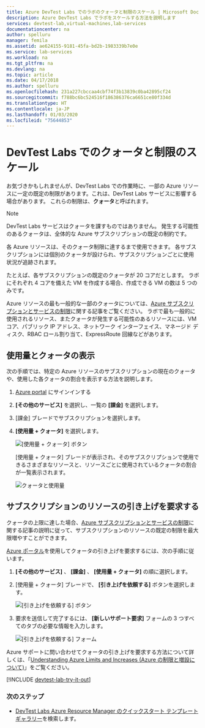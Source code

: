 ```yaml
---
title: Azure DevTest Labs でのラボのクォータと制限のスケール | Microsoft Docs
description: Azure DevTest Labs でラボをスケールする方法を説明します
services: devtest-lab,virtual-machines,lab-services
documentationcenter: na
author: spelluru
manager: femila
ms.assetid: ae624155-9181-45fa-bd2b-1983339b7e0e
ms.service: lab-services
ms.workload: na
ms.tgt_pltfrm: na
ms.devlang: na
ms.topic: article
ms.date: 04/17/2018
ms.author: spelluru
ms.openlocfilehash: 231a227cbccaa4cbf74f3b13839c0ba42895cf24
ms.sourcegitcommit: f788bc6bc524516f186386376ca6651ce80f334d
ms.translationtype: HT
ms.contentlocale: ja-JP
ms.lasthandoff: 01/03/2020
ms.locfileid: "75644853"
---
```

# <a name="scale-quotas-and-limits-in-devtest-labs"></a>DevTest Labs でのクォータと制限のスケール
お気づきかもしれませんが、DevTest Labs での作業時に、一部の Azure リソースに一定の既定の制限があります。これは、DevTest Labs サービスに影響する場合があります。 これらの制限は、**クォータ**と呼ばれます。

> [!NOTE]
> DevTest Labs サービスはクォータを課すものではありません。 発生する可能性のあるクォータは、全体的な Azure サブスクリプションの既定の制約です。

各 Azure リソースは、そのクォータ制限に達するまで使用できます。 各サブスクリプションには個別のクォータが設けられ、サブスクリプションごとに使用状況が追跡されます。

たとえば、各サブスクリプションの既定のクォータが 20 コアだとします。 ラボにそれぞれ 4 コアを備えた VM を作成する場合、作成できる VM の数は 5 つのみです。

Azure リソースの最も一般的な一部のクォータについては、[Azure サブスクリプションとサービスの制限](https://docs.microsoft.com/azure/azure-resource-manager/management/azure-subscription-service-limits)に関する記事をご覧ください。 ラボで最も一般的に使用されるリソース、またクォータが発生する可能性のあるリソースには、VM コア、パブリック IP アドレス、ネットワーク インターフェイス、マネージド ディスク、RBAC ロール割り当て、ExpressRoute 回線などがあります。

## <a name="view-your-usage-and-quotas"></a>使用量とクォータの表示
次の手順では、特定の Azure リソースのサブスクリプションの現在のクォータや、使用した各クォータの割合を表示する方法を説明します。

1. [Azure portal](https://go.microsoft.com/fwlink/p/?LinkID=525040) にサインインする
1. **[その他のサービス]** を選択し、一覧の **[課金]** を選択します。
1. [課金] ブレードでサブスクリプションを選択します。
4. **[使用量 + クォータ]** を選択します。

   ![[使用量 + クォータ] ボタン](./media/devtest-lab-scale-lab/devtestlab-usage-and-quotas.png)

   [使用量 + クォータ] ブレードが表示され、そのサブスクリプションで使用できるさまざまなリソースと、リソースごとに使用されているクォータの割合が一覧表示されます。

   ![クォータと使用量](./media/devtest-lab-scale-lab/devtestlab-view-quotas.png)

## <a name="requesting-more-resources-in-your-subscription"></a>サブスクリプションのリソースの引き上げを要求する
クォータの上限に達した場合、[Azure サブスクリプションとサービスの制限](https://docs.microsoft.com/azure/azure-resource-manager/management/azure-subscription-service-limits)に関する記事の説明に従って、サブスクリプションのリソースの既定の制限を最大限増やすことができます。

[Azure ポータル](https://go.microsoft.com/fwlink/p/?LinkID=525040)を使用してクォータの引き上げを要求するには、次の手順に従います。

1. **[その他のサービス]** 、 **[課金]** 、 **[使用量 + クォータ]** の順に選択します。
1. [使用量 + クォータ] ブレードで、 **[引き上げを依頼する]** ボタンを選択します。

   ![[引き上げを依頼する] ボタン](./media/devtest-lab-scale-lab/devtestlab-request-increase.png)

1. 要求を送信して完了するには、 **[新しいサポート要求]** フォームの 3 つすべてのタブの必要な情報を入力します。

   ![[引き上げを依頼する] フォーム](./media/devtest-lab-scale-lab/devtestlab-support-form.png)

Azure サポートに問い合わせてクォータの引き上げを要求する方法について詳しくは、「[Understanding Azure Limits and Increases (Azure の制限と増設について)](https://azure.microsoft.com/blog/azure-limits-quotas-increase-requests/)」をご覧ください。



[!INCLUDE [devtest-lab-try-it-out](../../includes/devtest-lab-try-it-out.md)]

### <a name="next-steps"></a>次のステップ
* [DevTest Labs Azure Resource Manager のクイックスタート テンプレート ギャラリー](https://github.com/Azure/azure-devtestlab/tree/master/samples/DevTestLabs/QuickStartTemplates)を検索します。
